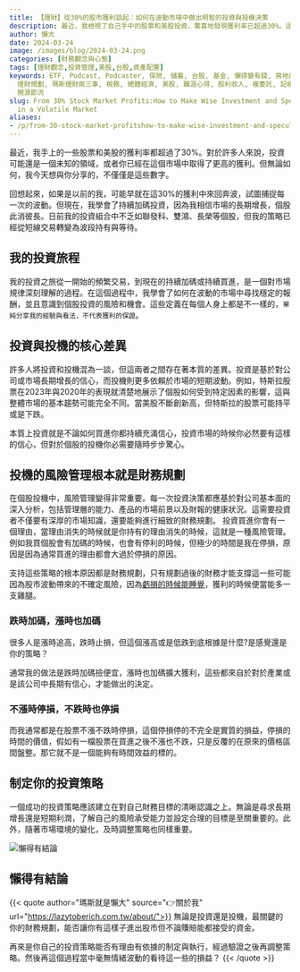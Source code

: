 ```yaml
---
title: 【理財】從30%的股市獲利談起：如何在波動市場中做出明智的投資與投機決策
description: 最近，我檢視了自己手中的股票和美股投資，驚喜地發現獲利率已超過30%。這個數字或許對一些人來說不算什麼，但對我而言，它不僅代表著數字上的勝利，更是一種投資哲學的體現。回顧過去，曾經的我可能會在這樣的獲利區間裡頻繁進出，而現在，我選擇了持續加碼，因為我深信市場的規律是持續買進。
author: 懶大
date: 2024-03-24
image: /images/blog/2024-03-24.png
categories: [財務觀念與心態]
tags: [理財觀念,投資管理,美股,台股,資產配置]
keywords: ETF, Podcast, Podcaster, 保險, 儲蓄, 台股, 基金, 懶得變有錢, 房地產, 投資, 投資理財, 支出, 收入, 理財,
  理財規劃, 瑪斯理財兩三事, 稅務, 總體經濟, 美股, 職涯心得, 股利收入, 複委託, 記帳, 讀書心得, 財務規劃, 財商, 貸款, 資產配置, 退休規劃,
  開源節流
slug: From 30% Stock Market Profits:How to Make Wise Investment and Speculation Decisions
  in a Volatile Market
aliases:
- /p/from-30-stock-market-profitshow-to-make-wise-investment-and-speculation-decisions-in-a-volatile-market/
---
```

最近，我手上的一些股票和美股的獲利率都超過了30%。對於許多人來說，投資可能還是一個未知的領域，或者你已經在這個市場中取得了更高的獲利。但無論如何，我今天想與你分享的，不僅僅是這些數字。

回想起來，如果是以前的我，可能早就在這30%的獲利中來回奔波，試圖捕捉每一次的波動。但現在，我學會了持續加碼投資，因為我相信市場的長期增長，個股此消彼長。日前我的投資組合中不乏如聯發科、雙鴻、長榮等個股，但我的策略已經從短線交易轉變為波段持有與等待。


## 我的投資旅程

我的投資之旅從一開始的頻繁交易，到現在的持續加碼或持續買進，是一個對市場規律深刻理解的過程。在這個過程中，我學會了如何在波動的市場中尋找穩定的報酬，並且意識到個股投資的風險和機會。這些定義在每個人身上都是不一樣的，`單純分享我的經驗與看法，不代表獲利的保證`。

## 投資與投機的核心差異

許多人將投資和投機混為一談，但這兩者之間存在著本質的差異。投資是基於對公司或市場長期增長的信心，而投機則更多依賴於市場的短期波動。例如，特斯拉股票在2023年與2020年的表現就清楚地展示了個股如何受到特定因素的影響，這與整體市場的基本趨勢可能完全不同。當美股不斷創新高，但特斯拉的股票可能持平或是下跌。

本質上投資就是不論如何買進你都持續充滿信心，投資市場的時候你必然要有這樣的信心，但對於個股的投機你必需要隨時步步驚心。

## 投機的風險管理根本就是財務規劃

在個股投機中，風險管理變得非常重要。每一次投資決策都應基於對公司基本面的深入分析，包括管理層的能力、產品的市場前景以及財報的健康狀況。這需要投資者不僅要有深厚的市場知識，還要能夠進行細致的財務規劃。 投資買進你會有一個理由，當理由消失的時候就是你持有的理由消失的時候，這就是一種風險管理。 例如我買個股會有加碼的時候，也會有停利的時候，但極少的時間是我在停損，原因是因為通常買進的理由都會大過於停損的原因。

支持這些策略的根本原因都是財務規劃，只有規劃過後的財務才能支撐這一些可能因為股市波動帶來的不確定風險，因為[虧損的時候能睡覺](https://lazytoberich.com.tw/p/my-money-in-the-stock-market-how-to-sleep-soundly-with-investments/)，獲利的時候便當能多一支雞腿。

### 跌時加碼，漲時也加碼

很多人是漲時追高，跌時止損，但這個漲高或是低跌到底根據是什麼?是感覺還是你的策略？

通常我的做法是跌時加碼撿便宜，漲時也加碼擴大獲利，這些都來自於對於產業或是該公司中長期有信心，才能做出的決定。

### 不漲時停損，不跌時也停損

而我通常都是在股票不漲不跌時停損，這個停損停的不完全是實質的損益，停損的時間的價值，假如有一檔股票在買進之後不漲也不跌，只是反覆的在原來的價格區間盤整。那它就不是一個能夠有時間效益的標的。

## 制定你的投資策略

一個成功的投資策略應該建立在對自己財務目標的清晰認識之上。無論是尋求長期增長還是短期利潤，了解自己的風險承受能力並設定合理的目標是至關重要的。此外，隨著市場環境的變化，及時調整策略也同樣重要。


![懶得有結論](/images/blog/lazytobeconclude.svg)
## 懶得有結論

{{< quote author="瑪斯就是懶大" source="👉關於我" url="https://lazytoberich.com.tw/about/">}}
無論是投資還是投機，最關鍵的你的財務規劃，能否讓你有這樣子進出股市但不論賺賠能都接受的資金。

再來是你自己的投資策略能否有理由有依據的制定與執行，經過驗證之後再調整策略。然後再這個過程當中毫無情緒波動的看待這一些的損益？
{{< /quote >}}
